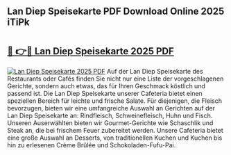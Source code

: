 ## Lan Diep Speisekarte PDF Download Online 2025 iTiPk

# <h2><a href="http://gccd8o.nevu.top/?p=Lan+Diep+Speisekarte">🔗 👉🔴 Lan Diep Speisekarte 2025 PDF</a></h2>

[![Lan Diep Speisekarte 2025 PDF](https://i.imgur.com/dBaPXMq.png)](http://gccd8o.nevu.top/?p=Lan+Diep+Speisekarte)
Auf der Lan Diep Speisekarte des Restaurants oder Cafés finden Sie nicht nur eine Liste der vorgeschlagenen Gerichte, sondern auch etwas, das für Ihren Geschmack köstlich und passend ist. Die Lan Diep Speisekarte unserer Cafeteria bietet einen speziellen Bereich für leichte und frische Salate. Für diejenigen, die Fleisch bevorzugen, bieten wir eine umfangreiche Auswahl an Gerichten auf der Lan Diep Speisekarte an: Rindfleisch, Schweinefleisch, Huhn und Fisch. Unseren Auserwählten bieten wir Gourmet-Gerichte wie Schaschlik und Steak an, die bei frischem Feuer zubereitet werden. Unsere Cafeteria bietet eine große Auswahl an Desserts, von traditionellen Kuchen und Kuchen bis hin zu erlesenen Crème Brûlée und Schokoladen-Fufu-Pai.
